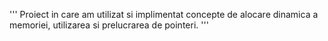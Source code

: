 '''
Proiect in care am utilizat si implimentat concepte de alocare dinamica a memoriei, utilizarea si prelucrarea de pointeri.
'''
